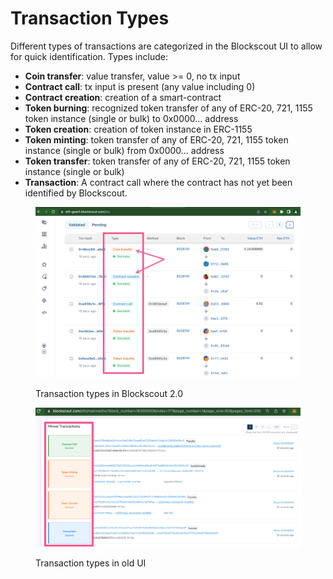# Transaction Types

Different types of transactions are categorized in the Blockscout UI to allow for quick identification. Types include:

* **Coin transfer**: value transfer, value >= 0, no tx input&#x20;
* **Contract call**: tx input is present (any value including 0)&#x20;
* **Contract creation**: creation of a smart-contract&#x20;
* **Token burning**: recognized token transfer of any of ERC-20, 721, 1155 token instance (single or bulk) to 0x0000... address&#x20;
* **Token creation**: creation of token instance in ERC-1155&#x20;
* **Token minting**: token transfer of any of ERC-20, 721, 1155 token instance (single or bulk) from 0x0000... address&#x20;
* **Token transfer**: token transfer of any of ERC-20, 721, 1155 token instance (single or bulk)&#x20;
* **Transaction**: A contract call where the contract has not yet been identified by Blockscout.

<figure><img src="../../.gitbook/assets/new-ui.png" alt=""><figcaption><p>Transaction types in Blockscout 2.0</p></figcaption></figure>

<figure><img src="../../.gitbook/assets/old-ui.png" alt=""><figcaption><p>Transaction types in old UI</p></figcaption></figure>

